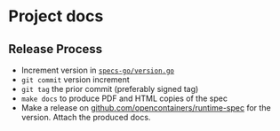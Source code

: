 # Project docs

## Release Process

* Increment version in [`specs-go/version.go`](specs-go/version.go)
* `git commit` version increment
* `git tag` the prior commit (preferably signed tag)
* `make docs` to produce PDF and HTML copies of the spec
* Make a release on [github.com/opencontainers/runtime-spec](https://github.com/opencontainers/runtime-spec/releases) for the version. Attach the produced docs.

